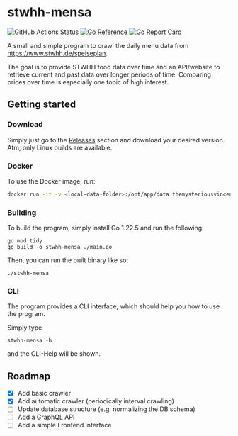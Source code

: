 # stwhh-mensa

![GitHub Actions Status](https://github.com/pixlcrashr/stwhh-mensa/actions/workflows/build.yaml/badge.svg?branch=main)
[![Go Reference](https://pkg.go.dev/badge/github.com/pixlcrashr/stwhh-mensa.svg)](https://pkg.go.dev/github.com/pixlcrashr/stwhh-mensa)
[![Go Report Card](https://goreportcard.com/badge/github.com/pixlcrashr/stwhh-mensa)](https://goreportcard.com/report/github.com/pixlcrashr/stwhh-mensa)

A small and simple program to crawl the daily menu data from https://www.stwhh.de/speiseplan.

The goal is to provide STWHH food data over time and an API/website to retrieve current and past data over longer periods of time. Comparing prices over time is especially one topic of high interest.

## Getting started

### Download

Simply just go to the [Releases](https://github.com/pixlcrashr/stwhh-mensa/releases) section and download your desired version. Atm, only Linux builds are available.

### Docker

To use the Docker image, run:

```sh
docker run -it -v <local-data-folder>:/opt/app/data themysteriousvincent/stwhh-mensa:latest crawler --db-path /opt/app/data/db.sqlite
```

### Building

To build the program, simply install Go 1.22.5 and run the following:

```shell
go mod tidy
go build -o stwhh-mensa ./main.go
```

Then, you can run the built binary like so:

```shell
./stwhh-mensa
```

### CLI

The program provides a CLI interface, which should help you how to use the program.

Simply type

```shell
stwhh-mensa -h
```

and the CLI-Help will be shown.


## Roadmap

- [x] Add basic crawler
- [x] Add automatic crawler (periodically interval crawling)
- [ ] Update database structure (e.g. normalizing the DB schema)
- [ ] Add a GraphQL API
- [ ] Add a simple Frontend interface
